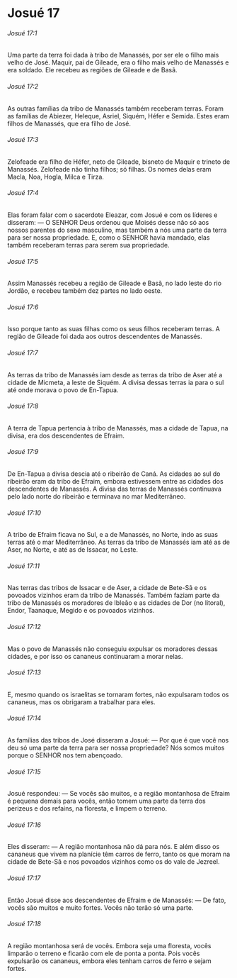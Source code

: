 # Josué 17

###### Josué 17:1

Uma parte da terra foi dada à tribo de Manassés, por ser ele o filho mais velho de José. Maquir, pai de Gileade, era o filho mais velho de Manassés e era soldado. Ele recebeu as regiões de Gileade e de Basã.

###### Josué 17:2

As outras famílias da tribo de Manassés também receberam terras. Foram as famílias de Abiezer, Heleque, Asriel, Siquém, Héfer e Semida. Estes eram filhos de Manassés, que era filho de José.

###### Josué 17:3

Zelofeade era filho de Héfer, neto de Gileade, bisneto de Maquir e trineto de Manassés. Zelofeade não tinha filhos; só filhas. Os nomes delas eram Macla, Noa, Hogla, Milca e Tirza.

###### Josué 17:4

Elas foram falar com o sacerdote Eleazar, com Josué e com os líderes e disseram: — O SENHOR Deus ordenou que Moisés desse não só aos nossos parentes do sexo masculino, mas também a nós uma parte da terra para ser nossa propriedade. E, como o SENHOR havia mandado, elas também receberam terras para serem sua propriedade.

###### Josué 17:5

Assim Manassés recebeu a região de Gileade e Basã, no lado leste do rio Jordão, e recebeu também dez partes no lado oeste.

###### Josué 17:6

Isso porque tanto as suas filhas como os seus filhos receberam terras. A região de Gileade foi dada aos outros descendentes de Manassés.

###### Josué 17:7

As terras da tribo de Manassés iam desde as terras da tribo de Aser até a cidade de Micmeta, a leste de Siquém. A divisa dessas terras ia para o sul até onde morava o povo de En-Tapua.

###### Josué 17:8

A terra de Tapua pertencia à tribo de Manassés, mas a cidade de Tapua, na divisa, era dos descendentes de Efraim.

###### Josué 17:9

De En-Tapua a divisa descia até o ribeirão de Caná. As cidades ao sul do ribeirão eram da tribo de Efraim, embora estivessem entre as cidades dos descendentes de Manassés. A divisa das terras de Manassés continuava pelo lado norte do ribeirão e terminava no mar Mediterrâneo.

###### Josué 17:10

A tribo de Efraim ficava no Sul, e a de Manassés, no Norte, indo as suas terras até o mar Mediterrâneo. As terras da tribo de Manassés iam até as de Aser, no Norte, e até as de Issacar, no Leste.

###### Josué 17:11

Nas terras das tribos de Issacar e de Aser, a cidade de Bete-Sã e os povoados vizinhos eram da tribo de Manassés. Também faziam parte da tribo de Manassés os moradores de Ibleão e as cidades de Dor (no litoral), Endor, Taanaque, Megido e os povoados vizinhos.

###### Josué 17:12

Mas o povo de Manassés não conseguiu expulsar os moradores dessas cidades, e por isso os cananeus continuaram a morar nelas.

###### Josué 17:13

E, mesmo quando os israelitas se tornaram fortes, não expulsaram todos os cananeus, mas os obrigaram a trabalhar para eles.

###### Josué 17:14

As famílias das tribos de José disseram a Josué: — Por que é que você nos deu só uma parte da terra para ser nossa propriedade? Nós somos muitos porque o SENHOR nos tem abençoado.

###### Josué 17:15

Josué respondeu: — Se vocês são muitos, e a região montanhosa de Efraim é pequena demais para vocês, então tomem uma parte da terra dos perizeus e dos refains, na floresta, e limpem o terreno.

###### Josué 17:16

Eles disseram: — A região montanhosa não dá para nós. E além disso os cananeus que vivem na planície têm carros de ferro, tanto os que moram na cidade de Bete-Sã e nos povoados vizinhos como os do vale de Jezreel.

###### Josué 17:17

Então Josué disse aos descendentes de Efraim e de Manassés: — De fato, vocês são muitos e muito fortes. Vocês não terão só uma parte.

###### Josué 17:18

A região montanhosa será de vocês. Embora seja uma floresta, vocês limparão o terreno e ficarão com ele de ponta a ponta. Pois vocês expulsarão os cananeus, embora eles tenham carros de ferro e sejam fortes.

